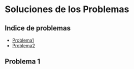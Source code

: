 # Soluciones de los Problemas

## Indice de problemas

* [Problema1](#pr1)
* [Problema2](#pr2)

<a name=""></a>
## Problema 1

